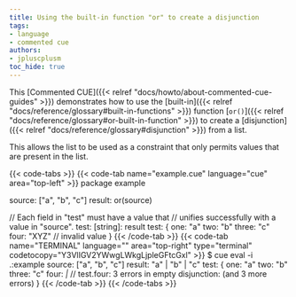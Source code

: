 ```yaml
---
title: Using the built-in function "or" to create a disjunction
tags:
- language
- commented cue
authors:
- jpluscplusm
toc_hide: true
---
```


This [Commented CUE]({{< relref "docs/howto/about-commented-cue-guides" >}})
demonstrates how to use the
[built-in]({{< relref "docs/reference/glossary#built-in-functions" >}})
function
[`or()`]({{< relref "docs/reference/glossary#or-built-in-function" >}})
to create a
[disjunction]({{< relref "docs/reference/glossary#disjunction" >}})
from a list.

This allows the list to be used as a constraint that only permits values that
are present in the list.

<!--more-->

{{< code-tabs >}}
{{< code-tab name="example.cue" language="cue" area="top-left" >}}
package example

source: ["a", "b", "c"]
result: or(source)

// Each field in "test" must have a value that
// unifies successfully with a value in "source".
test: [string]: result
test: {
	one:   "a"
	two:   "b"
	three: "c"
	four:  "XYZ" // invalid value
}
{{< /code-tab >}}
{{< code-tab name="TERMINAL" language="" area="top-right" type="terminal" codetocopy="Y3VlIGV2YWwgLWkgLjpleGFtcGxl" >}}
$ cue eval -i .:example
source: ["a", "b", "c"]
result: "a" | "b" | "c"
test: {
    one:   "a"
    two:   "b"
    three: "c"
    four:  _|_ // test.four: 3 errors in empty disjunction: (and 3 more errors)
}
{{< /code-tab >}}
{{< /code-tabs >}}
